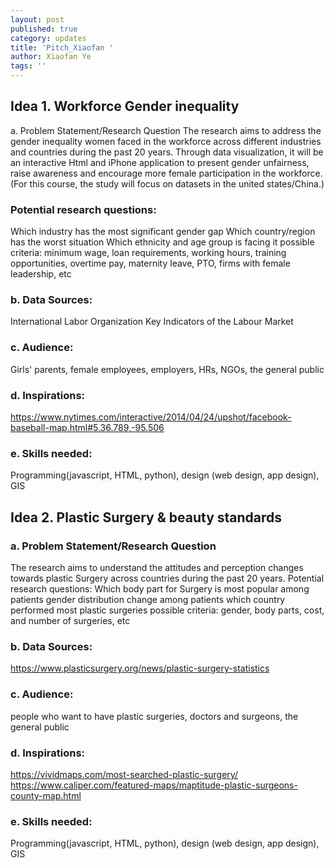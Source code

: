 ```yaml
---
layout: post
published: true
category: updates
title: 'Pitch_Xiaofan '
author: Xiaofan Ye
tags: ''
---
```


## Idea 1. Workforce Gender inequality
a. Problem Statement/Research Question 
The research aims to address the gender inequality women faced in the workforce across different industries and countries during the past 20 years. Through data visualization, it will be an interactive Html and iPhone application to present gender unfairness, raise awareness and encourage more female participation in the workforce. (For this course, the study will focus on datasets in the united states/China.)

### Potential research questions:
Which industry has the most significant gender gap
Which country/region has the worst situation
Which ethnicity and age group is facing it 
possible criteria: minimum wage, loan requirements, working hours, training opportunities, overtime pay, maternity leave, PTO, firms with female leadership, etc

### b. Data Sources:
International Labor Organization 
Key Indicators of the Labour Market

### c. Audience: 
Girls' parents, female employees, employers, HRs, NGOs, the general public

### d. Inspirations: 
https://www.nytimes.com/interactive/2014/04/24/upshot/facebook-baseball-map.html#5,36.789,-95.506

### e. Skills needed: 
Programming(javascript, HTML, python), design (web design, app design), GIS


## Idea 2. Plastic Surgery & beauty standards
### a. Problem Statement/Research Question 
The research aims to understand the attitudes and perception changes towards plastic Surgery across countries during the past 20 years.
Potential research questions: 
Which body part for Surgery is most popular among patients
gender distribution change among patients
which country performed most plastic surgeries
possible criteria: gender, body parts, cost, and number of surgeries, etc

### b. Data Sources: 
https://www.plasticsurgery.org/news/plastic-surgery-statistics

### c. Audience:
people who want to have plastic surgeries, doctors and surgeons, the general public

### d. Inspirations: 
https://vividmaps.com/most-searched-plastic-surgery/
https://www.caliper.com/featured-maps/maptitude-plastic-surgeons-county-map.html

### e. Skills needed: 
Programming(javascript, HTML, python), design (web design, app design), GIS
